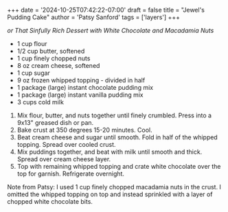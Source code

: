 +++
date = '2024-10-25T07:42:22-07:00'
draft = false
title = "Jewel's Pudding Cake"
author = 'Patsy Sanford'
tags = ['layers']
+++

_or That Sinfully Rich Dessert with White Chocolate and Macadamia Nuts_

* 1 cup flour
* 1/2 cup butter, softened
* 1 cup finely chopped nuts
* 8 oz cream cheese, softened
* 1 cup sugar
* 9 oz frozen whipped topping - divided in half
* 1 package (large) instant chocolate pudding mix
* 1 package (large) instant vanilla pudding mix
* 3 cups cold milk

1. Mix flour, butter, and nuts together until finely crumbled. Press into a 9x13" greased dish or pan.
2. Bake crust at 350 degrees 15-20 minutes. Cool.
3. Beat cream cheese and sugar until smooth. Fold in half of the whipped topping. Spread over cooled crust. 
4. Mix puddings together, and beat with milk until smooth and thick. Spread over cream cheese layer.
5. Top with remaining whipped topping and crate white chocolate over the top for garnish. Refrigerate overnight.

Note from Patsy: I used 1 cup finely chopped macadamia nuts in the crust. I omitted the whipped topping on top and instead sprinkled with a layer of chopped white chocolate bits.